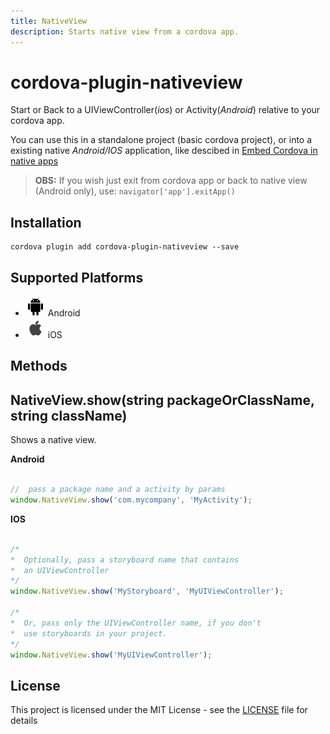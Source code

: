 ```yaml
---
title: NativeView
description: Starts native view from a cordova app.
---
```


# cordova-plugin-nativeview

Start or Back to a UIViewController(_ios_) or Activity(_Android_) relative to your cordova app.

You can use this in a standalone project (basic cordova project), or into a existing native _Android/IOS_ application, like descibed in [Embed Cordova in native apps](https://cordova.apache.org/docs/en/latest/guide/hybrid/webviews/index.html)

> **OBS:** If you wish just exit from cordova app or back to native view (Android only), use: `navigator['app'].exitApp()`

## Installation

    cordova plugin add cordova-plugin-nativeview --save

## Supported Platforms

- ![Android](icons/android.png) Android
- ![iOS](icons/ios.png) iOS

## Methods

## NativeView.show(string packageOrClassName, string className)

Shows a native view.


**Android**

```js

//  pass a package name and a activity by params
window.NativeView.show('com.mycompany', 'MyActivity');

```
**IOS**

```js

/*
*  Optionally, pass a storyboard name that contains
*  an UIViewController
*/
window.NativeView.show('MyStoryboard', 'MyUIViewController');

/*
*  Or, pass only the UIViewController name, if you don't
*  use storyboards in your project.
*/
window.NativeView.show('MyUIViewController');
```

## License

This project is licensed under the MIT License - see the [LICENSE](LICENSE) file for details